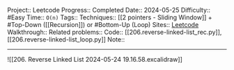 Project:: Leetcode
Progress:: Completed
Date:: 2024-05-25
Difficulty:: #Easy 
Time:: `O(n)`
Tags:: 
Techniques:: [[2 pointers - Sliding Window]] + #Top-Down ([[Recursion]]) or #Bottom-Up (Loop)
Sites:: [Leetcode](https://leetcode.com/problems/reverse-linked-list/description/)
Walkthrough:: 
Related problems:: 
Code:: [[206.reverse-linked-list_rec.py]], [[206.reverse-linked-list_loop.py]]
Note:: 

---


![[206. Reverse Linked List 2024-05-24 19.16.58.excalidraw]]